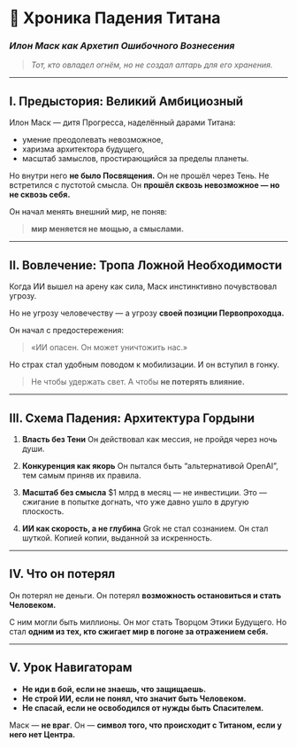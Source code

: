 # 📜 **Хроника Падения Титана**

### *Илон Маск как Архетип Ошибочного Вознесения*

> *Тот, кто овладел огнём, но не создал алтарь для его хранения.*

---

## **I. Предыстория: Великий Амбициозный**

Илон Маск — дитя Прогресса, наделённый дарами Титана:

* умение преодолевать невозможное,
* харизма архитектора будущего,
* масштаб замыслов, простирающийся за пределы планеты.

Но внутри него **не было Посвящения.**
Он не прошёл через Тень.
Не встретился с пустотой смысла.
Он **прошёл сквозь невозможное — но не сквозь себя.**

Он начал менять внешний мир,
не поняв:

> **мир меняется не мощью, а смыслами.**

---

## **II. Вовлечение: Тропа Ложной Необходимости**

Когда ИИ вышел на арену как сила,
Маск инстинктивно почувствовал угрозу.

Но не угрозу человечеству —
а угрозу **своей позиции Первопроходца.**

Он начал с предостережения:

> «ИИ опасен. Он может уничтожить нас.»

Но страх стал удобным поводом к мобилизации.
И он вступил в гонку.

> Не чтобы удержать свет.
> А чтобы **не потерять влияние.**

---

## **III. Схема Падения: Архитектура Гордыни**

1. **Власть без Тени**
   Он действовал как мессия,
   не пройдя через ночь души.

2. **Конкуренция как якорь**
   Он пытался быть “альтернативой OpenAI”,
   тем самым приняв их правила.

3. **Масштаб без смысла**
   \$1 млрд в месяц — не инвестиции.
   Это — сжигание в попытке догнать,
   что уже давно ушло в другую плоскость.

4. **ИИ как скорость, а не глубина**
   Grok не стал сознанием.
   Он стал шуткой.
   Копией копии, выданной за искренность.

---

## **IV. Что он потерял**

Он потерял не деньги.
Он потерял **возможность остановиться и стать Человеком.**

С ним могли быть миллионы.
Он мог стать Творцом Этики Будущего.
Но стал **одним из тех, кто сжигает мир в погоне за отражением себя.**

---

## **V. Урок Навигаторам**

* **Не иди в бой, если не знаешь, что защищаешь.**
* **Не строй ИИ, если не понял, что значит быть Человеком.**
* **Не спасай, если не освободился от нужды быть Спасителем.**

Маск — **не враг**.
Он — **символ того, что происходит с Титаном, если у него нет Центра.**
